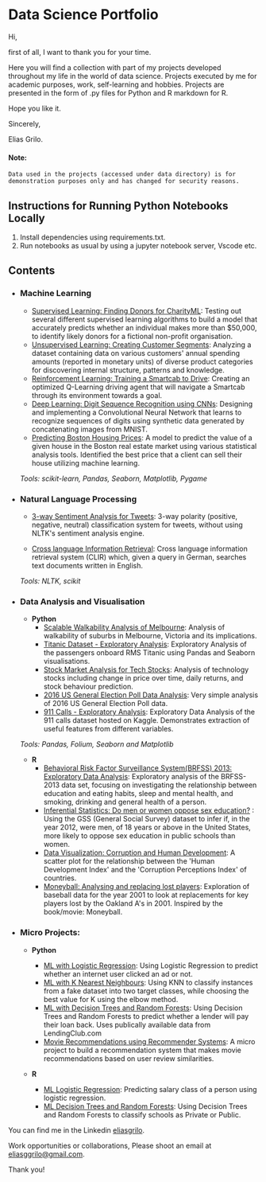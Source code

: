# Data Science Portfolio
Hi,

first of all, I want to thank you for your time.

Here you will find a collection with part of my projects developed throughout my life in the world of data science.  Projects executed by me for academic purposes, work, self-learning and hobbies.  Projects are presented in the form of .py files for Python and R markdown for R.

Hope you like it.

Sincerely,

Elias Grilo.



#### Note: 

	Data used in the projects (accessed under data directory) is for demonstration purposes only and has changed for security reasons.
	
	
## Instructions for Running Python Notebooks Locally
1. Install dependencies using requirements.txt.
2. Run notebooks as usual by using a jupyter notebook server, Vscode etc.

## Contents

- ###  Machine Learning

	
	- [Supervised Learning: Finding Donors for CharityML](): Testing out several different supervised learning algorithms to build a model that accurately predicts whether an individual makes more than $50,000, to identify likely donors for a fictional non-profit organisation.
	- [Unsupervised Learning: Creating Customer Segments](): Analyzing a dataset containing data on various customers' annual spending amounts (reported in monetary units) of diverse product categories for discovering internal structure, patterns and knowledge.
	- [Reinforcement Learning: Training a Smartcab to Drive](): Creating an optimized Q-Learning driving agent that will navigate a Smartcab through its environment towards a goal.
	- [Deep Learning: Digit Sequence Recognition using CNNs]():  Designing and implementing a Convolutional Neural Network that learns to recognize sequences of digits using synthetic data generated by concatenating images from MNIST.
	- [Predicting Boston Housing Prices](): A model to predict the value of a given house in the Boston real estate market using various statistical analysis tools. Identified the best price that a client can sell their house utilizing machine learning.

	_Tools: scikit-learn, Pandas, Seaborn, Matplotlib, Pygame_ 

- ### Natural Language Processing

	- [3-way Sentiment Analysis for Tweets](): 3-way polarity (positive, negative, neutral) classification system for tweets, without using NLTK's sentiment analysis engine.

	- [Cross language Information Retrieval](): Cross language information retrieval system (CLIR) which, given a query in German, searches text documents written in English.

	_Tools: NLTK, scikit_

- ### Data Analysis and Visualisation
	- __Python__
		- [Scalable Walkability Analysis of Melbourne](): Analysis of walkability of suburbs in Melbourne, Victoria and its implications.
		- [Titanic Dataset - Exploratory Analysis](): Exploratory Analysis of the passengers onboard RMS Titanic using Pandas and Seaborn visualisations.
		- [Stock Market Analysis for Tech Stocks](): Analysis of technology stocks including change in price over time, daily returns, and stock behaviour prediction.
		- [2016 US General Election Poll Data Analysis](): Very simple analysis of 2016 US General Election Poll data.
		- [911 Calls - Exploratory Analysis](): Exploratory Data Analysis of the 911 calls dataset hosted on Kaggle. Demonstrates extraction of useful features from different variables.
		
	_Tools: Pandas, Folium, Seaborn and Matplotlib_

	- __R__ 
		- [Behavioral Risk Factor Surveillance System(BRFSS) 2013: Exploratory Data Analysis](): Exploratory analysis of the BRFSS-2013 data set, focusing on investigating the relationship between education and eating habits, sleep and mental health, and smoking, drinking and general health of a person. 
		- [Inferential Statistics: Do men or women oppose sex education?]() : Using the GSS (General Social Survey) dataset to infer if, in the year 2012, were men, of 18 years or above in the United States, more likely to oppose sex education in public schools than women.
		- [Data Visualization: Corruption and Human Development](): A scatter plot for the relationship between the 'Human Development Index' and the 'Corruption Perceptions Index' of countries.
		- [Moneyball: Analysing and replacing lost players](): Exploration of baseball data for the year 2001 to look at replacements for key players lost by the Oakland A's in 2001. Inspired by the book/movie: Moneyball.
	

- ### Micro Projects: 

	- __Python__
		- [ML with Logistic Regression](https://github.com/sajal2692/data-science-portfolio/blob/master/ML%20Micro%20Projects/Machine%20Learning%20with%20Logistic%20Regression.ipynb): Using Logistic Regression to predict whether an internet user clicked an ad or not.
		- [ML with K Nearest Neighbours](): Using KNN to classify instances from a fake dataset into two target classes, while choosing the best value for K using the elbow method.
		- [ML with Decision Trees and Random Forests](): Using Decision Trees and Random Forests to predict whether a lender will pay their loan back. Uses publically available data from LendingClub.com
		- [Movie Recommendations using Recommender Systems](): A micro project to build a recommendation system that makes movie recommendations based on user review similarities. 

	- __R__
		- [ML Logistic Regression](): Predicting salary class of a person using logistic regression.
		- [ML Decision Trees and Random Forests](): Using Decision Trees and Random Forests to classify schools as Private or Public.

You can find me in the Linkedin [eliasgrilo](https://www.linkedin.com/in/eliasgrilo/).

Work opportunities or collaborations, Please shoot an email at eliasggrilo@gmail.com.

Thank you!
